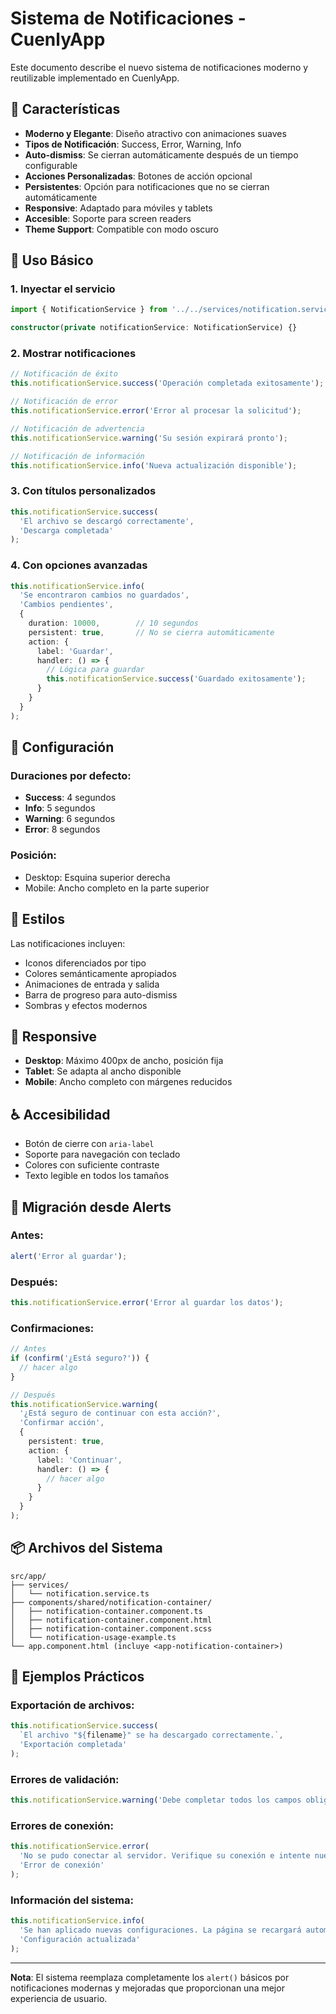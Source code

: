 # Sistema de Notificaciones - CuenlyApp

Este documento describe el nuevo sistema de notificaciones moderno y reutilizable implementado en CuenlyApp.

## 🎯 Características

- **Moderno y Elegante**: Diseño atractivo con animaciones suaves
- **Tipos de Notificación**: Success, Error, Warning, Info
- **Auto-dismiss**: Se cierran automáticamente después de un tiempo configurable
- **Acciones Personalizadas**: Botones de acción opcional
- **Persistentes**: Opción para notificaciones que no se cierran automáticamente
- **Responsive**: Adaptado para móviles y tablets
- **Accesible**: Soporte para screen readers
- **Theme Support**: Compatible con modo oscuro

## 🚀 Uso Básico

### 1. Inyectar el servicio

```typescript
import { NotificationService } from '../../services/notification.service';

constructor(private notificationService: NotificationService) {}
```

### 2. Mostrar notificaciones

```typescript
// Notificación de éxito
this.notificationService.success('Operación completada exitosamente');

// Notificación de error
this.notificationService.error('Error al procesar la solicitud');

// Notificación de advertencia
this.notificationService.warning('Su sesión expirará pronto');

// Notificación de información
this.notificationService.info('Nueva actualización disponible');
```

### 3. Con títulos personalizados

```typescript
this.notificationService.success(
  'El archivo se descargó correctamente',
  'Descarga completada'
);
```

### 4. Con opciones avanzadas

```typescript
this.notificationService.info(
  'Se encontraron cambios no guardados',
  'Cambios pendientes',
  {
    duration: 10000,        // 10 segundos
    persistent: true,       // No se cierra automáticamente
    action: {
      label: 'Guardar',
      handler: () => {
        // Lógica para guardar
        this.notificationService.success('Guardado exitosamente');
      }
    }
  }
);
```

## 🔧 Configuración

### Duraciones por defecto:
- **Success**: 4 segundos
- **Info**: 5 segundos
- **Warning**: 6 segundos
- **Error**: 8 segundos

### Posición:
- Desktop: Esquina superior derecha
- Mobile: Ancho completo en la parte superior

## 🎨 Estilos

Las notificaciones incluyen:
- Iconos diferenciados por tipo
- Colores semánticamente apropiados
- Animaciones de entrada y salida
- Barra de progreso para auto-dismiss
- Sombras y efectos modernos

## 📱 Responsive

- **Desktop**: Máximo 400px de ancho, posición fija
- **Tablet**: Se adapta al ancho disponible
- **Mobile**: Ancho completo con márgenes reducidos

## ♿ Accesibilidad

- Botón de cierre con `aria-label`
- Soporte para navegación con teclado
- Colores con suficiente contraste
- Texto legible en todos los tamaños

## 🔄 Migración desde Alerts

### Antes:
```typescript
alert('Error al guardar');
```

### Después:
```typescript
this.notificationService.error('Error al guardar los datos');
```

### Confirmaciones:
```typescript
// Antes
if (confirm('¿Está seguro?')) {
  // hacer algo
}

// Después
this.notificationService.warning(
  '¿Está seguro de continuar con esta acción?',
  'Confirmar acción',
  {
    persistent: true,
    action: {
      label: 'Continuar',
      handler: () => {
        // hacer algo
      }
    }
  }
);
```

## 📦 Archivos del Sistema

```
src/app/
├── services/
│   └── notification.service.ts
├── components/shared/notification-container/
│   ├── notification-container.component.ts
│   ├── notification-container.component.html
│   ├── notification-container.component.scss
│   └── notification-usage-example.ts
└── app.component.html (incluye <app-notification-container>)
```

## 🎯 Ejemplos Prácticos

### Exportación de archivos:
```typescript
this.notificationService.success(
  `El archivo "${filename}" se ha descargado correctamente.`,
  'Exportación completada'
);
```

### Errores de validación:
```typescript
this.notificationService.warning('Debe completar todos los campos obligatorios');
```

### Errores de conexión:
```typescript
this.notificationService.error(
  'No se pudo conectar al servidor. Verifique su conexión e intente nuevamente.',
  'Error de conexión'
);
```

### Información del sistema:
```typescript
this.notificationService.info(
  'Se han aplicado nuevas configuraciones. La página se recargará automáticamente.',
  'Configuración actualizada'
);
```

---

**Nota**: El sistema reemplaza completamente los `alert()` básicos por notificaciones modernas y mejoradas que proporcionan una mejor experiencia de usuario.